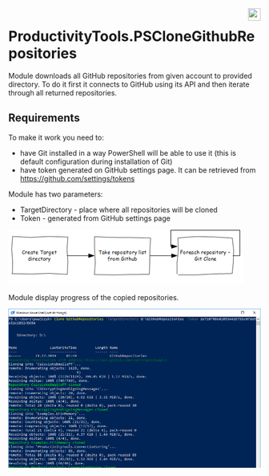 <a href="https://www.powershellgallery.com/packages/ProductivityTools.PSCloneGithubRepositories/">
<img src="https://powershellgallery.com/Content/Images/Branding/packageDefaultIcon.svg " width="25" height="25" align="right"></a>

# ProductivityTools.PSCloneGithubRepositories

Module downloads all GitHub repositories from given account to provided directory. To do it first it connects to GitHub using its API and then iterate through all returned repositories.

## Requirements
To make it work you need to:
- have Git installed in a way PowerShell will be able to use it (this is default configuration during installation of Git)
- have token generated on GitHub settings page. It can be retrieved  from https://github.com/settings/tokens

Module has two parameters:
- TargetDirectory - place where all repositories will be cloned
- Token - generated from GitHub settings page

![alt text](Images/Diagram.png)

Module display progress of the copied repositories.

![alt text](Images/CloneGithubRepositories-Example1.png)


